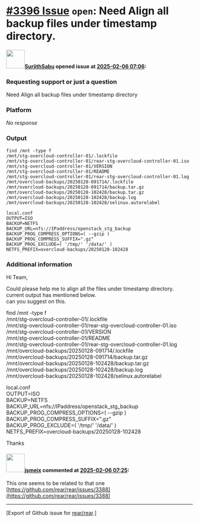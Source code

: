 [\#3396 Issue](https://github.com/rear/rear/issues/3396) `open`: Need Align all backup files under timestamp directory.
=======================================================================================================================

#### <img src="https://avatars.githubusercontent.com/u/158686880?u=3abc0480799310cbde1b96adb960fcd31028f758&v=4" width="50">[SurjithSabu](https://github.com/SurjithSabu) opened issue at [2025-02-06 07:06](https://github.com/rear/rear/issues/3396):

### Requesting support or just a question

Need Align all backup files under timestamp directory

### Platform

*No response*

### Output

    find /mnt -type f
    /mnt/stg-overcloud-controller-01/.lockfile
    /mnt/stg-overcloud-controller-01/rear-stg-overcloud-controller-01.iso
    /mnt/stg-overcloud-controller-01/VERSION
    /mnt/stg-overcloud-controller-01/README
    /mnt/stg-overcloud-controller-01/rear-stg-overcloud-controller-01.log
    /mnt/overcloud-backups/20250128-091714/.lockfile
    /mnt/overcloud-backups/20250128-091714/backup.tar.gz
    /mnt/overcloud-backups/20250128-102428/backup.tar.gz
    /mnt/overcloud-backups/20250128-102428/backup.log
    /mnt/overcloud-backups/20250128-102428/selinux.autorelabel

    local.conf
    OUTPUT=ISO
    BACKUP=NETFS
    BACKUP_URL=nfs://IPaddress/openstack_stg_backup
    BACKUP_PROG_COMPRESS_OPTIONS=( --gzip )
    BACKUP_PROG_COMPRESS_SUFFIX=".gz"
    BACKUP_PROG_EXCLUDE=( '/tmp/' '/data/' )
    NETFS_PREFIX=overcloud-backups/20250128-102428

### Additional information

Hi Team,

Could please help me to align all the files under timestamp directory.
current output has mentioned below.  
can you suggest on this.

find /mnt -type f  
/mnt/stg-overcloud-controller-01/.lockfile  
/mnt/stg-overcloud-controller-01/rear-stg-overcloud-controller-01.iso  
/mnt/stg-overcloud-controller-01/VERSION  
/mnt/stg-overcloud-controller-01/README  
/mnt/stg-overcloud-controller-01/rear-stg-overcloud-controller-01.log  
/mnt/overcloud-backups/20250128-091714/.lockfile  
/mnt/overcloud-backups/20250128-091714/backup.tar.gz  
/mnt/overcloud-backups/20250128-102428/backup.tar.gz  
/mnt/overcloud-backups/20250128-102428/backup.log  
/mnt/overcloud-backups/20250128-102428/selinux.autorelabel

local.conf  
OUTPUT=ISO  
BACKUP=NETFS  
BACKUP\_URL=nfs://IPaddress/openstack\_stg\_backup  
BACKUP\_PROG\_COMPRESS\_OPTIONS=( --gzip )  
BACKUP\_PROG\_COMPRESS\_SUFFIX=".gz"  
BACKUP\_PROG\_EXCLUDE=( '/tmp/' '/data/' )  
NETFS\_PREFIX=overcloud-backups/20250128-102428

Thanks

#### <img src="https://avatars.githubusercontent.com/u/1788608?u=925fc54e2ce01551392622446ece427f51e2f0ce&v=4" width="50">[jsmeix](https://github.com/jsmeix) commented at [2025-02-06 07:25](https://github.com/rear/rear/issues/3396#issuecomment-2639029511):

This one seems to be related to that one  
[https://github.com/rear/rear/issues/3388](https://github.com/rear/rear/issues/3388)

------------------------------------------------------------------------

\[Export of Github issue for
[rear/rear](https://github.com/rear/rear).\]
